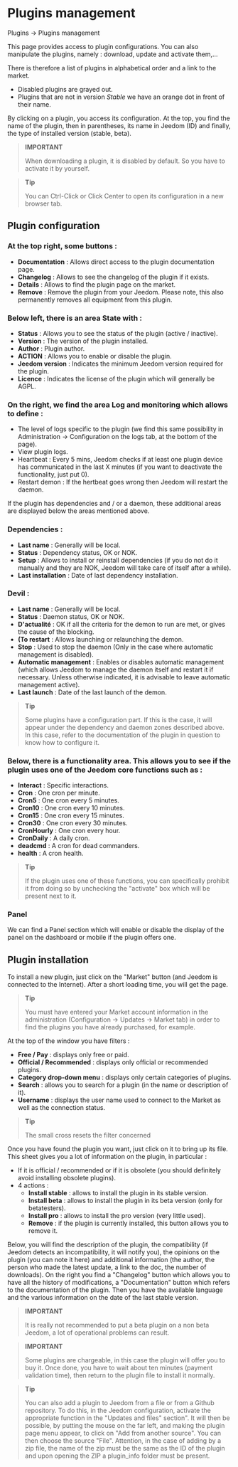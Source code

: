 # Plugins management
Plugins → Plugins management

This page provides access to plugin configurations.
You can also manipulate the plugins, namely : download, update and activate them,…

There is therefore a list of plugins in alphabetical order and a link to the market.
- Disabled plugins are grayed out.
- Plugins that are not in version *Stable* we have an orange dot in front of their name.

By clicking on a plugin, you access its configuration. At the top, you find the name of the plugin, then in parentheses, its name in Jeedom (ID) and finally, the type of installed version (stable, beta).

> **IMPORTANT**
>
> When downloading a plugin, it is disabled by default. So you have to activate it by yourself.

> **Tip**
>
> You can Ctrl-Click or Click Center to open its configuration in a new browser tab.

## Plugin configuration

### At the top right, some buttons :

- **Documentation** : Allows direct access to the plugin documentation page.
- **Changelog** : Allows to see the changelog of the plugin if it exists.
- **Details** : Allows to find the plugin page on the market.
- **Remove** : Remove the plugin from your Jeedom. Please note, this also permanently removes all equipment from this plugin.

### Below left, there is an area **State** with :

- **Status** : Allows you to see the status of the plugin (active / inactive).
- **Version** : The version of the plugin installed.
- **Author** : Plugin author.
- **ACTION** : Allows you to enable or disable the plugin.
- **Jeedom version** : Indicates the minimum Jeedom version required for the plugin.
- **Licence** : Indicates the license of the plugin which will generally be AGPL.

### On the right, we find the area **Log and monitoring** which allows to define :

- The level of logs specific to the plugin (we find this same possibility in Administration → Configuration on the logs tab, at the bottom of the page).
- View plugin logs.
- Heartbeat : Every 5 mins, Jeedom checks if at least one plugin device has communicated in the last X minutes (if you want to deactivate the functionality, just put 0).
- Restart demon : If the hertbeat goes wrong then Jeedom will restart the daemon.

If the plugin has dependencies and / or a daemon, these additional areas are displayed below the areas mentioned above.

### Dependencies :

- **Last name** : Generally will be local.
- **Status** : Dependency status, OK or NOK.
- **Setup** : Allows to install or reinstall dependencies (if you do not do it manually and they are NOK, Jeedom will take care of itself after a while).
- **Last installation** : Date of last dependency installation.

### Devil :

- **Last name** : Generally will be local.
- **Status** : Daemon status, OK or NOK.
- **D'actualité** : OK if all the criteria for the demon to run are met, or gives the cause of the blocking.
- **(To restart** : Allows launching or relaunching the demon.
- **Stop** : Used to stop the daemon (Only in the case where automatic management is disabled).
- **Automatic management** : Enables or disables automatic management (which allows Jeedom to manage the daemon itself and restart it if necessary. Unless otherwise indicated, it is advisable to leave automatic management active).
- **Last launch** : Date of the last launch of the demon.

> **Tip**
>
> Some plugins have a configuration part. If this is the case, it will appear under the dependency and daemon zones described above.
> In this case, refer to the documentation of the plugin in question to know how to configure it.

### Below, there is a functionality area. This allows you to see if the plugin uses one of the Jeedom core functions such as :

- **Interact** : Specific interactions.
- **Cron** : One cron per minute.
- **Cron5** : One cron every 5 minutes.
- **Cron10** : One cron every 10 minutes.
- **Cron15** : One cron every 15 minutes.
- **Cron30** : One cron every 30 minutes.
- **CronHourly** : One cron every hour.
- **CronDaily** : A daily cron.
- **deadcmd** : A cron for dead commanders.
- **health** : A cron health.

> **Tip**
>
> If the plugin uses one of these functions, you can specifically prohibit it from doing so by unchecking the &quot;activate&quot; box which will be present next to it.

### Panel

We can find a Panel section which will enable or disable the display of the panel on the dashboard or mobile if the plugin offers one.

## Plugin installation

To install a new plugin, just click on the "Market" button (and Jeedom is connected to the Internet). After a short loading time, you will get the page.

> **Tip**
>
> You must have entered your Market account information in the administration (Configuration → Updates → Market tab) in order to find the plugins you have already purchased, for example.

At the top of the window you have filters :
- **Free / Pay** : displays only free or paid.
- **Official / Recommended** : displays only official or recommended plugins.
- **Category drop-down menu** : displays only certain categories of plugins.
- **Search** : allows you to search for a plugin (in the name or description of it).
- **Username** : displays the user name used to connect to the Market as well as the connection status.

> **Tip**
>
> The small cross resets the filter concerned

Once you have found the plugin you want, just click on it to bring up its file. This sheet gives you a lot of information on the plugin, in particular :

- If it is official / recommended or if it is obsolete (you should definitely avoid installing obsolete plugins).
- 4 actions :
    - **Install stable** : allows to install the plugin in its stable version.
    - **Install beta** : allows to install the plugin in its beta version (only for betatesters).
    - **Install pro** : allows to install the pro version (very little used).
    - **Remove** : if the plugin is currently installed, this button allows you to remove it.

Below, you will find the description of the plugin, the compatibility (if Jeedom detects an incompatibility, it will notify you), the opinions on the plugin (you can note it here) and additional information (the author, the person who made the latest update, a link to the doc, the number of downloads). On the right you find a &quot;Changelog&quot; button which allows you to have all the history of modifications, a &quot;Documentation&quot; button which refers to the documentation of the plugin. Then you have the available language and the various information on the date of the last stable version.

> **IMPORTANT**
>
> It is really not recommended to put a beta plugin on a non beta Jeedom, a lot of operational problems can result.

> **IMPORTANT**
>
> Some plugins are chargeable, in this case the plugin will offer you to buy it. Once done, you have to wait about ten minutes (payment validation time), then return to the plugin file to install it normally.

> **Tip**
>
> You can also add a plugin to Jeedom from a file or from a Github repository. To do this, in the Jeedom configuration, activate the appropriate function in the "Updates and files" section". It will then be possible, by putting the mouse on the far left, and making the plugin page menu appear, to click on "Add from another source". You can then choose the source "File". Attention, in the case of adding by a zip file, the name of the zip must be the same as the ID of the plugin and upon opening the ZIP a plugin\_info folder must be present.
